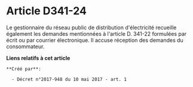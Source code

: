 # Article D341-24

Le gestionnaire du réseau public de distribution d'électricité recueille également les demandes mentionnées à l'article D.
341-22 formulées par écrit ou par courrier électronique. Il accuse réception des demandes du consommateur.

**Liens relatifs à cet article**

	**Créé par**:

	  - Décret n°2017-948 du 10 mai 2017 - art. 1
